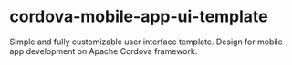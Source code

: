 # cordova-mobile-app-ui-template
Simple and fully customizable user interface template. Design for mobile app development on Apache Cordova framework.
